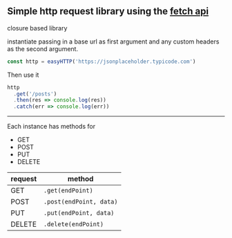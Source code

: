 ## Simple http request library using the [fetch api](https://developer.mozilla.org/en-US/docs/Web/API/Fetch_API)

closure based library

instantiate passing in a base url as first argument and any custom headers as the second argument.

```js
const http = easyHTTP('https://jsonplaceholder.typicode.com')
```

Then use it

```js
http
  .get('/posts')
  .then(res => console.log(res))
  .catch(err => console.log(err))
```

---

Each instance has methods for

- GET
- POST
- PUT
- DELETE

| request | method                  |
| ------- | ----------------------- |
| GET     | `.get(endPoint)`        |
| POST    | `.post(endPoint, data)` |
| PUT     | `.put(endPoint, data)`  |
| DELETE  | `.delete(endPoint)`     |
